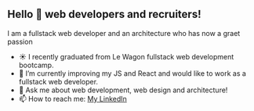 ## Hello 👋 web developers and recruiters!

I am a fullstack web developer and an architecture who has now a graet passion 

- ☀️  I recently graduated from Le Wagon fullstack web development bootcamp.
- 🌱 I’m currently improving my JS and React and would like to work as a fullstack web developer.
- 💬 Ask me about web development, web design and architecture!
- 📫 How to reach me: [My LinkedIn](https://www.linkedin.com/in/yi%C4%9Fit-tuncel)

